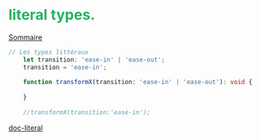 # <span style="color: #26B260">**literal types.**</span>

[Sommaire](./00-Sommaire.md)

```typescript
// Les types littéraux
    let transition: 'ease-in' | 'ease-out';
    transition = 'ease-in';
    
    function transformX(transition: 'ease-in' | 'ease-out'): void {
        
    }
    
    //transformX(transition:'ease-in');
```

[doc-literal](https://www.typescriptlang.org/docs/handbook/literal-types.html#string-literal-types)
